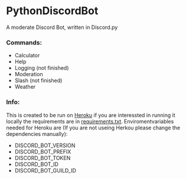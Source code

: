 # PythonDiscordBot
A moderate Discord Bot, written in Discord.py

### Commands:
- Calculator
- Help
- Logging (not finished)
- Moderation
- Slash (not finished)
- Weather

### Info:
This is created to be run on [Heroku](heroku.com) if you are  interessted in running it locally the requirements are in [requirements.txt](https://github.com/ellwoodb/PythonDiscordBot/blob/master/requirements.txt). 
Enviromentvariables needed for Heroku are (If you are not useing Herkou please change the dependencies manually):
- DISCORD_BOT_VERSION
- DISCORD_BOT_PREFIX
- DISCORD_BOT_TOKEN
- DISCORD_BOT_ID
- DISCORD_BOT_GUILD_ID
